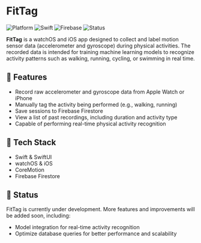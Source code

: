 # FitTag

![Platform](https://img.shields.io/badge/platform-iOS%20%7C%20watchOS-blue.svg)
![Swift](https://img.shields.io/badge/language-Swift-orange.svg)
![Firebase](https://img.shields.io/badge/backend-Firebase-yellow.svg)
![Status](https://img.shields.io/badge/status-in%20development-lightgrey.svg)

**FitTag** is a watchOS and iOS app designed to collect and label motion sensor data (accelerometer and gyroscope) during physical activities. The recorded data is intended for training machine learning models to recognize activity patterns such as walking, running, cycling, or swimming in real time.

## 📱 Features

- Record raw accelerometer and gyroscope data from Apple Watch or iPhone
- Manually tag the activity being performed (e.g., walking, running)
- Save sessions to Firebase Firestore
- View a list of past recordings, including duration and activity type
- Capable of performing real-time physical activity recognition

## 🧠 Tech Stack

- Swift & SwiftUI
- watchOS & iOS
- CoreMotion
- Firebase Firestore

## 🚧 Status

FitTag is currently under development. More features and improvements will be added soon, including:
- Model integration for real-time activity recognition
- Optimize database queries for better performance and scalability
